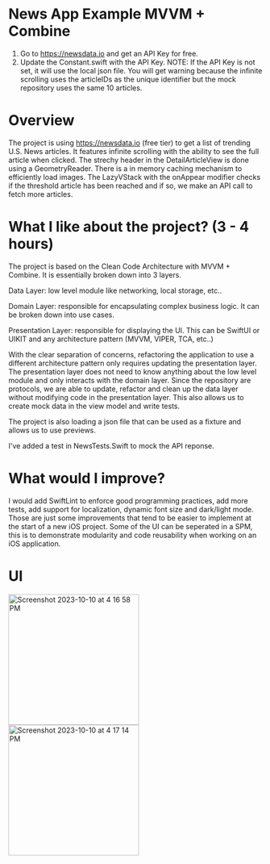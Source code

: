 # News App Example MVVM + Combine 
1. Go to https://newsdata.io and get an API Key for free. 
2. Update the Constant.swift with the API Key. 
NOTE:
If the API Key is not set, it will use the local json file. You will get  warning because the infinite scrolling uses the articleIDs as the unique identifier but the mock repository uses the same 10 articles.

# Overview
The project is using https://newsdata.io (free tier) to get a list of trending U.S. News articles. It features infinite scrolling with the ability to see the full article when clicked. The strechy header in the DetailArticleView is done using a GeometryReader.
There is a in memory caching mechanism to efficiently load images. The LazyVStack with the onAppear modifier checks if the threshold article has been reached and if so, we make an API call to fetch more articles.
 
# What I like about the project? (3 - 4 hours)

The project is based on the Clean Code Architecture with MVVM + Combine. It is essentially broken down into 3 layers.

Data Layer: low level module like networking, local storage, etc..

Domain Layer: responsible for encapsulating complex business logic. It can be broken down into use cases.

Presentation Layer: responsible for displaying the UI. This can be SwiftUI or UIKIT and any architecture pattern (MVVM, VIPER, TCA, etc..)

With the clear separation of concerns, refactoring the application to use a different architecture pattern only requires updating the presentation layer. The presentation layer does not need to know anything about the low level module and only interacts with the domain layer.
Since the repository are protocols, we are able to update, refactor and clean up the data layer without modifying code in the presentation layer. This also allows us to create mock data in the view model and write tests. 

The project is also loading a json file that can be used as a fixture and allows us to use previews.

I've added a test in NewsTests.Swift to mock the API reponse.

# What would I improve?


I would add SwiftLint to enforce good programming practices, add more tests, add support for localization, dynamic font size and dark/light mode. Those are just some improvements that tend to be easier to implement at the start of a new iOS project.
Some of the UI can be seperated in a SPM, this is to demonstrate modularity and code reusability when working on an iOS application.

# UI
<img width="259" alt="Screenshot 2023-10-10 at 4 16 58 PM" src="https://github.com/Michaelpwoo/News/assets/6344231/3097b84e-aeae-4b64-a706-a1c3a0c02e89">
<img width="259" alt="Screenshot 2023-10-10 at 4 17 14 PM" src="https://github.com/Michaelpwoo/News/assets/6344231/19a5e8e5-d29d-4ec4-9eea-a7d95fc3641c">

